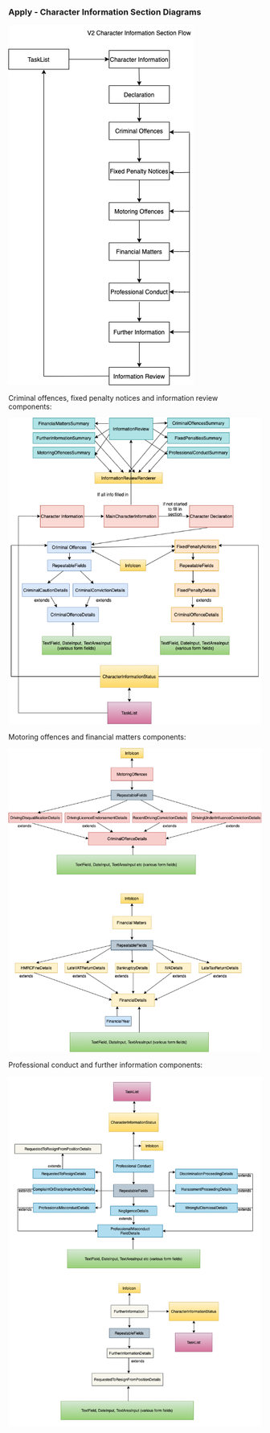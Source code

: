 ### Apply - Character Information Section Diagrams

![Character Information section flow ](./code-diagrams/flow.png)

Criminal offences, fixed penalty notices and information review components:

![1](./code-diagrams/1.png)

Motoring offences and financial matters components:

![2](./code-diagrams/2.png)

Professional conduct and further information components:

![3](./code-diagrams/3.png)
